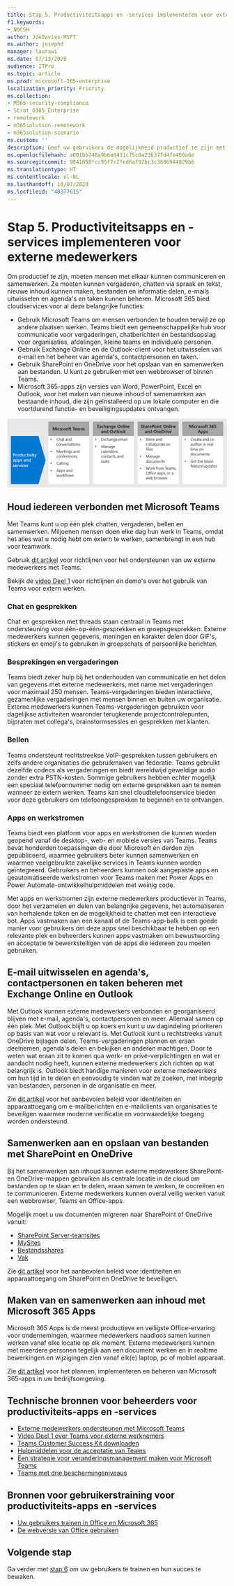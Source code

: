 ```yaml
---
title: Stap 5. Productiviteitsapps en -services implementeren voor externe medewerkers
f1.keywords:
- NOCSH
author: JoeDavies-MSFT
ms.author: josephd
manager: laurawi
ms.date: 07/13/2020
audience: ITPro
ms.topic: article
ms.prod: microsoft-365-enterprise
localization_priority: Priority
ms.collection:
- M365-security-compliance
- Strat_O365_Enterprise
- remotework
- m365solution-remotework
- m365solution-scenario
ms.custom: ''
description: Geef uw gebruikers de mogelijkheid productief te zijn met Teams, Exchange, SharePoint en andere Microsoft 365-services.
ms.openlocfilehash: a001bb748a9b6e0431c75c0a23637fd47e460a6e
ms.sourcegitcommit: 9841058fcc95f7c2fed6af92bc3c3686944829b6
ms.translationtype: HT
ms.contentlocale: nl-NL
ms.lasthandoff: 10/07/2020
ms.locfileid: "48377615"
---
```

# <a name="step-5-deploy-remote-worker-productivity-apps-and-services"></a>Stap 5. Productiviteitsapps en -services implementeren voor externe medewerkers

Om productief te zijn, moeten mensen met elkaar kunnen communiceren en samenwerken. Ze moeten kunnen vergaderen, chatten via spraak en tekst, nieuwe inhoud kunnen maken, bestanden en informatie delen, e-mails uitwisselen en agenda's en taken kunnen beheren. Microsoft 365 bied cloudservices voor al deze belangrijke functies:

- Gebruik Microsoft Teams om mensen verbonden te houden terwijl ze op andere plaatsen werken. Teams biedt een gemeenschappelijke hub voor communicatie voor vergaderingen, chatberichten en bestandsopslag voor organisaties, afdelingen, kleine teams en individuele personen. 
- Gebruik Exchange Online en de Outlook-client voor het uitwisselen van e-mail en het beheer van agenda's, contactpersonen en taken.
- Gebruik SharePoint en OneDrive voor het opslaan van en samenwerken aan bestanden. U kunt ze gebruiken met een webbrowser of binnen Teams.
- Microsoft 365-apps zijn versies van Word, PowerPoint, Excel en Outlook, voor het maken van nieuwe inhoud of samenwerken aan bestaande inhoud, die zijn geïnstalleerd op uw lokale computer en die voortdurend functie- en beveiligingsupdates ontvangen.

![De apps Teams, Outlook, SharePoint, OneDrive en Microsoft 365 gebruiken om productief te blijven](../media/empower-people-to-work-remotely/remote-workers-productivity-grid.png)

## <a name="keep-people-connected-with-microsoft-teams"></a>Houd iedereen verbonden met Microsoft Teams

Met Teams kunt u op één plek chatten, vergaderen, bellen en samenwerken. Miljoenen mensen doen elke dag hun werk in Teams, omdat het alles wat u nodig hebt om extern te werken, samenbrengt in een hub voor teamwork. 

Gebruik [dit artikel](https://docs.microsoft.com/microsoftteams/support-remote-work-with-teams) voor richtlijnen voor het ondersteunen van uw externe medewerkers met Teams. 

Bekijk de [video Deel 1](https://resources.techcommunity.microsoft.com/enabling-remote-work/#productivity) voor richtlijnen en demo's over het gebruik van Teams voor extern werken.

### <a name="chat-and-conversations"></a>Chat en gesprekken

Chat en gesprekken met threads staan centraal in Teams met ondersteuning voor één-op-één-gesprekken en groepsgesprekken. Externe medewerkers kunnen gegevens, meningen en karakter delen door GIF's, stickers en emoji's te gebruiken in groepschats of persoonlijke berichten.

### <a name="meetings-and-conferencing"></a>Besprekingen en vergaderingen 

Teams biedt zeker hulp bij het onderhouden van communicatie en het delen van gegevens met externe medewerkers, met name met vergaderingen voor maximaal 250 mensen. Teams-vergaderingen bieden interactieve, gezamenlijke vergaderingen met mensen binnen en buiten uw organisatie. Externe medewerkers kunnen Teams-vergaderingen gebruiken voor dagelijkse activiteiten waaronder terugkerende projectcontrolepunten, bijpraten met collega's, brainstormsessies en gesprekken met klanten. 

### <a name="calling"></a>Bellen

Teams ondersteunt rechtstreekse VoIP-gesprekken tussen gebruikers en zelfs andere organisaties die gebruikmaken van federatie. Teams gebruikt dezelfde codecs als vergaderingen en biedt wereldwijd geweldige audio zonder extra PSTN-kosten. Sommige gebruikers hebben echter mogelijk een speciaal telefoonnummer nodig om externe gesprekken aan te nemen wanneer ze extern werken. Teams kan snel cloudtelefoonservice bieden voor deze gebruikers om telefoongesprekken te beginnen en te ontvangen.

### <a name="apps-and-workflows"></a>Apps en werkstromen

Teams biedt een platform voor apps en werkstromen die kunnen worden geopend vanaf de desktop-, web- en mobiele versies van Teams. Teams bevat honderden toepassingen die door Microsoft en derden zijn gepubliceerd, waarmee gebruikers beter kunnen samenwerken en waarmee veelgebruikte zakelijke services in Teams kunnen worden geïntegreerd. Gebruikers en beheerders kunnen ook aangepaste apps en geautomatiseerde werkstromen voor Teams maken met Power Apps en Power Automate-ontwikkelhulpmiddelen met weinig code.

Met apps en werkstromen zijn externe medewerkers productiever in Teams, door het verzamelen en delen van belangrijke gegevens, het automatiseren van herhalende taken en de mogelijkheid te chatten met een interactieve bot. Apps vastmaken aan een kanaal of de Teams-app-balk is een goede manier voor gebruikers om deze apps snel beschikbaar te hebben op een relevante plek en beheerders kunnen apps vastmaken om bewustwording en acceptatie te bewerkstelligen van de apps die iedereen zou moeten gebruiken.

## <a name="exchange-email-and-manage-calendars-contacts-and-tasks-with-exchange-online-and-outlook"></a>E-mail uitwisselen en agenda's, contactpersonen en taken beheren met Exchange Online en Outlook

Met Outlook kunnen externe medewerkers verbonden en georganiseerd blijven met e-mail, agenda's, contactpersonen en meer. Allemaal samen op één plek. Met Outlook blijft u op koers en kunt u uw dagindeling prioriteren op basis van wat voor u relevant is. Met Outlook kunt u rechtstreeks vanuit OneDrive bijlagen delen, Teams-vergaderingen plannen en eraan deelnemen, agenda's delen en bekijken en anderen machtigen. Door te weten wat eraan zit te komen qua werk- en privé-verplichtingen en wat er aandacht nodig heeft, kunnen externe medewerkers zich richten op wat belangrijk is. Outlook biedt handige manieren voor externe medewerkers om hun tijd in te delen en eenvoudig te vinden wat ze zoeken, met inbegrip van bestanden, personen in de organisatie en meer. 

Zie [dit artikel](../enterprise/secure-email-recommended-policies.md) voor het aanbevolen beleid voor identiteiten en apparaattoegang om e-mailberichten en e-mailclients van organisaties te beveiligen waarmee moderne verificatie en voorwaardelijke toegang worden ondersteund.

## <a name="store-and-collaborate-on-files-with-sharepoint-and-onedrive"></a>Samenwerken aan en opslaan van bestanden met SharePoint en OneDrive

Bij het samenwerken aan inhoud kunnen externe medewerkers SharePoint- en OneDrive-mappen gebruiken als centrale locatie in de cloud om bestanden op te slaan en te delen, eraan samen te werken, te cocreëren en te communiceren. Externe medewerkers kunnen overal veilig werken vanuit een webbrowser, Teams en Office-apps.

Mogelijk moet u uw documenten migreren naar SharePoint of OneDrive vanuit:

- [SharePoint Server-teamsites](https://docs.microsoft.com/sharepointmigration/sp-teams-sites-migration-guide)
- [MySites](https://docs.microsoft.com/sharepointmigration/mysites-to-onedrive-migration-guide)
- [Bestandsshares](https://docs.microsoft.com/sharepointmigration/fileshare-to-odsp-migration-guide)
- [Vak](https://docs.microsoft.com/sharepointmigration/box-to-onedrive-and-sharepoint-migration-guide)

Zie [dit artikel](../enterprise/sharepoint-file-access-policies.md) voor het aanbevolen beleid voor identiteiten en apparaattoegang om SharePoint en OneDrive te beveiligen.

## <a name="create-and-collaborate-on-content-with-microsoft-365-apps"></a>Maken van en samenwerken aan inhoud met Microsoft 365 Apps

Microsoft 365 Apps is de meest productieve en veiligste Office-ervaring voor ondernemingen, waarmee medewerkers naadloos samen kunnen werken vanaf elke locatie op elk moment. Externe medewerkers kunnen met meerdere personen tegelijk aan een document werken en in realtime bewerkingen en wijzigingen zien vanaf elk(e) laptop, pc of mobiel apparaat.

Zie [dit artikel](https://docs.microsoft.com/deployoffice/deployment-guide-microsoft-365-apps) voor het plannen, implementeren en beheren van Microsoft 365-apps in uw bedrijfsomgeving.

## <a name="admin-technical-resources-for-productivity-apps-and-services"></a>Technische bronnen voor beheerders voor productiviteits-apps en -services

- [Externe medewerkers ondersteunen met Microsoft Teams](https://docs.microsoft.com/microsoftteams/support-remote-work-with-teams)
- [Video Deel 1 over Teams voor externe werknemers](https://resources.techcommunity.microsoft.com/enabling-remote-work/#productivity)
- [Teams Customer Success Kit downloaden](https://www.microsoft.com/download/details.aspx?id=54244)
- [Hulpmiddelen voor de acceptatie van Teams](https://docs.microsoft.com/microsoftteams/adopt-tools-and-downloads) 
- [Een strategie voor veranderingsmanagement maken voor Microsoft Teams](https://docs.microsoft.com/MicrosoftTeams/change-management-strategy)
- [Teams met drie beschermingsniveaus](configure-teams-three-tiers-protection.md)

## <a name="user-training-resources-for-productivity-apps-and-services"></a>Bronnen voor gebruikerstraining voor productiviteits-apps en -services

- [Uw gebruikers trainen in Office en Microsoft 365](https://support.microsoft.com/office/train-your-users-on-office-and-microsoft-365-7cba3c97-7f19-46ed-a1c6-763971a26c27)
- [De webversie van Office gebruiken](https://support.microsoft.com/office/get-started-with-office-for-the-web-in-microsoft-365-5622c7c9-721d-4b3d-8cb9-a7276c2470e5)

## <a name="next-step"></a>Volgende stap

Ga verder met [stap 6](empower-people-to-work-remotely-train-monitor-usage.md) om uw gebruikers te trainen en hun succes te bewaken.
